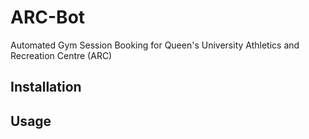 # ARC-Bot
Automated Gym Session Booking for Queen's University Athletics and Recreation Centre (ARC)

## Installation
## Usage
